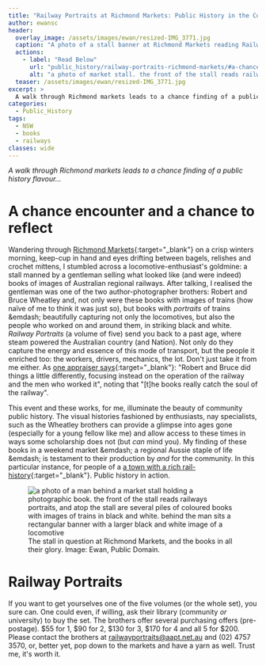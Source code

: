 ```yaml
---
title: "Railway Portraits at Richmond Markets: Public History in the Community"
author: ewansc
header:
  overlay_image: /assets/images/ewan/resized-IMG_3771.jpg
  caption: "A photo of a stall banner at Richmond Markets reading Railway Portraits. Image: Ewan Coopey, Public Domain."
  actions:
    - label: "Read Below"
      url: "public_history/railway-portraits-richmond-markets/#a-chance- encounter-and-a-chance-to-reflect"
      alt: "a photo of market stall. the front of the stall reads railways portraits, and atop the stall are several piles of coloured books with images of trains in black and white."
  teaser: /assets/images/ewan/resized-IMG_3771.jpg
excerpt: >
  A walk through Richmond markets leads to a chance finding of a public history flavour...
categories:
  - Public_History
tags:
  - NSW
  - books
  - railways
classes: wide
---
```

_A walk through Richmond markets leads to a chance finding of a public history flavour..._

# A chance encounter and a chance to reflect
Wandering through [Richmond Markets](https://richmondmarket.com.au/){:target="_blank"} on a crisp winters morning, keep-cup in hand and eyes drifting between bagels, relishes and crochet mittens, I stumbled across a locomotive-enthusiast's goldmine: a stall manned by a gentleman selling what looked like (and were indeed) books of images of Australian regional railways. After talking, I realised the gentleman was one of the two author-photographer brothers: Robert and Bruce Wheatley and, not only were these books with images of trains (how naïve of me to think it was just so), but books with *portraits* of trains &emdash; beautifully capturing not only the locomotives, but also the people who worked on and around them, in striking black and white. *Railway Portraits* (a volume of five) send you back to a past age, where steam powered the Australian country (and Nation). Not only do they capture the energy and essence of this mode of transport, but the people it enriched too: the workers, drivers, mechanics, the lot. Don't just take it from me either. As [one appraiser says](https://steamtrainstories.com/railway-portraits/){:target="_blank"}: "Robert and Bruce did things a little differently, focusing instead on the operation of the railway and the men who worked it", noting that "\[t\]he books really catch the soul of the railway".

This event and these works, for me, illuminate the beauty of community public history. The visual histories fashioned by enthusiasts, nay specialists, such as the Wheatley brothers can provide a glimpse into ages gone (especially for a young fellow like me) and allow access to these times in ways some scholarship does not (but *can* mind you). My finding of these books in a weekend market &emdash; a regional Aussie staple of life &emdash; is testament to their production by *and* for the community. In this particular instance, for people of a [a town with a rich rail-history](https://www.riverstonehistoricalsociety.org.au/blog/?page_id=1966){:target="_blank"}. Public history in action.

<figure>
  <img src="{{ site.baseurl }}/assets/images/ewan/IMG_3771.jpg" alt="a photo of a man behind a market stall holding a photographic book. the front of the stall reads railways portraits, and atop the stall are several piles of coloured books with images of trains in black and white. behind the man sits a rectangular banner with a larger black and white image of a locomotive">
  <figcaption>The stall in question at Richmond Markets, and the books in all their glory. Image: Ewan, Public Domain.</figcaption>
</figure>

# Railway Portraits
If you want to get yourselves one of the five volumes (or the whole set), you sure can. One could even, if willing, ask their library (community _or_ university) to buy the set. The brothers offer several purchasing offers (pre-postage). $55 for 1, $90 for 2, $130 for 3, $170 for 4 and all 5 for $200. Please contact the brothers at <railwayportraits@aapt.net.au> and (02) 4757 3570, or, better yet, pop down to the markets and have a yarn as well. Trust me, it's worth it.

